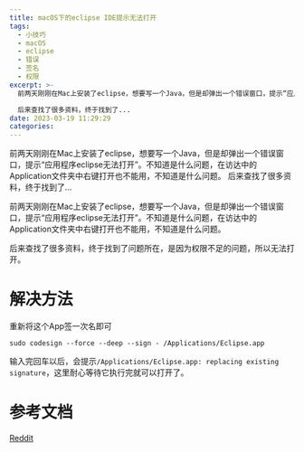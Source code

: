```yaml
---
title: macOS下的eclipse IDE提示无法打开
tags:
  - 小技巧
  - macOS
  - eclipse
  - 错误
  - 签名
  - 权限
excerpt: >-
  前两天刚刚在Mac上安装了eclipse，想要写一个Java，但是却弹出一个错误窗口，提示“应用程序eclipse无法打开”。不知道是什么问题，在访达中的Application文件夹中右键打开也不能用，不知道是什么问题。  

  后来查找了很多资料，终于找到了...
date: 2023-03-19 11:29:29
categories:
---
```


前两天刚刚在Mac上安装了eclipse，想要写一个Java，但是却弹出一个错误窗口，提示“应用程序eclipse无法打开”。不知道是什么问题，在访达中的Application文件夹中右键打开也不能用，不知道是什么问题。 后来查找了很多资料，终于找到了...
<!-- more -->
前两天刚刚在Mac上安装了eclipse，想要写一个Java，但是却弹出一个错误窗口，提示“应用程序eclipse无法打开”。不知道是什么问题，在访达中的Application文件夹中右键打开也不能用，不知道是什么问题。

后来查找了很多资料，终于找到了问题所在，是因为权限不足的问题，所以无法打开。

# 解决方法

重新将这个App签一次名即可

```
sudo codesign --force --deep --sign - /Applications/Eclipse.app
```

输入完回车以后，会提示`/Applications/Eclipse.app: replacing existing signature`，这里耐心等待它执行完就可以打开了。

# 参考文档

[Reddit](https://www.reddit.com/r/setupapp/comments/ocfazs/how_to_fix_namespace_codesigning_code_0x1_error/)